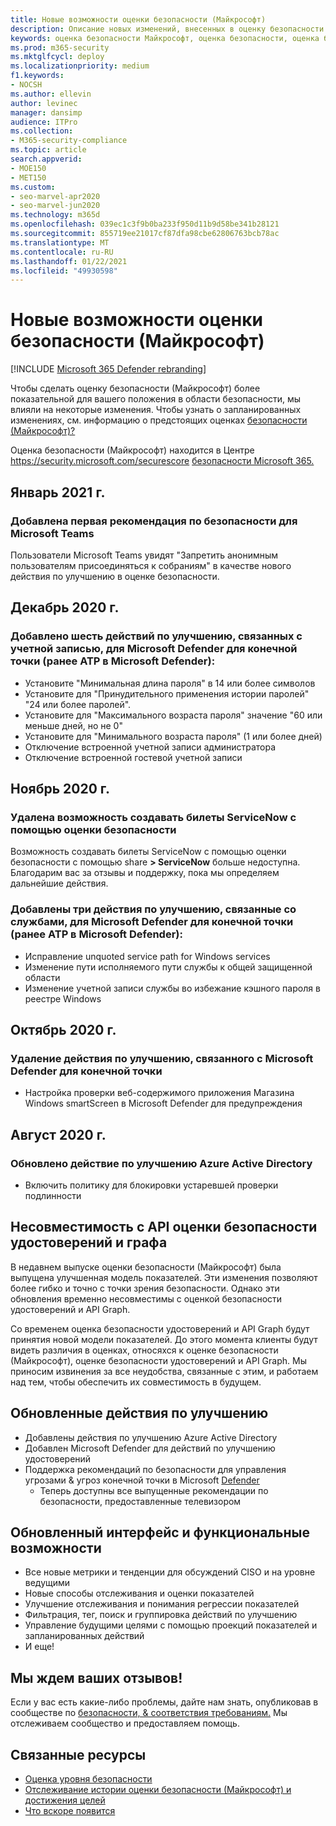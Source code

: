 ```yaml
---
title: Новые возможности оценки безопасности (Майкрософт)
description: Описание новых изменений, внесенных в оценку безопасности (Майкрософт) в Центре безопасности Microsoft 365.
keywords: оценка безопасности Майкрософт, оценка безопасности, оценка безопасности Office 365, оценка безопасности Майкрософт, Центр безопасности Microsoft 365
ms.prod: m365-security
ms.mktglfcycl: deploy
ms.localizationpriority: medium
f1.keywords:
- NOCSH
ms.author: ellevin
author: levinec
manager: dansimp
audience: ITPro
ms.collection:
- M365-security-compliance
ms.topic: article
search.appverid:
- MOE150
- MET150
ms.custom:
- seo-marvel-apr2020
- seo-marvel-jun2020
ms.technology: m365d
ms.openlocfilehash: 039ec1c3f9b0ba233f950d11b9d58be341b28121
ms.sourcegitcommit: 855719ee21017cf87dfa98cbe62806763bcb78ac
ms.translationtype: MT
ms.contentlocale: ru-RU
ms.lasthandoff: 01/22/2021
ms.locfileid: "49930598"
---
```

# <a name="whats-new-in-microsoft-secure-score"></a>Новые возможности оценки безопасности (Майкрософт)

[!INCLUDE [Microsoft 365 Defender rebranding](../includes/microsoft-defender.md)]

Чтобы сделать оценку безопасности (Майкрософт) более показательной для вашего положения в области безопасности, мы влияли на некоторые изменения. Чтобы узнать о запланированных изменениях, см. информацию о предстоящих оценках [безопасности (Майкрософт)?](microsoft-secure-score-whats-coming.md)

Оценка безопасности (Майкрософт) находится в Центре https://security.microsoft.com/securescore [безопасности Microsoft 365.](overview-security-center.md)

## <a name="january-2021"></a>Январь 2021 г.

### <a name="added-our-first-security-recommendation-for-microsoft-teams"></a>Добавлена первая рекомендация по безопасности для Microsoft Teams

Пользователи Microsoft Teams увидят "Запретить анонимным пользователям присоединяться к собраниям" в качестве нового действия по улучшению в оценке безопасности.

## <a name="december-2020"></a>Декабрь 2020 г.

### <a name="added-six-accounts-related-improvement-actions-for-microsoft-defender-for-endpoint-previously-microsoft-defender-atp"></a>Добавлено шесть действий по улучшению, связанных с учетной записью, для Microsoft Defender для конечной точки (ранее ATP в Microsoft Defender):

- Установите "Минимальная длина пароля" в 14 или более символов
- Установите для "Принудительного применения истории паролей" "24 или более паролей".
- Установите для "Максимального возраста пароля" значение "60 или меньше дней, но не 0"
- Установите для "Минимального возраста пароля" (1 или более дней)
- Отключение встроенной учетной записи администратора
- Отключение встроенной гостевой учетной записи

## <a name="november-2020"></a>Ноябрь 2020 г.

### <a name="removed-the-ability-to-create-servicenow-tickets-through-secure-score"></a>Удалена возможность создавать билеты ServiceNow с помощью оценки безопасности 

Возможность создавать билеты ServiceNow с помощью оценки безопасности с помощью share **> ServiceNow** больше недоступна. Благодарим вас за отзывы и поддержку, пока мы определяем дальнейшие действия.

### <a name="added-three-services-related-improvement-actions-for-microsoft-defender-for-endpoint-previously-microsoft-defender-atp"></a>Добавлены три действия по улучшению, связанные со службами, для Microsoft Defender для конечной точки (ранее ATP в Microsoft Defender):

- Исправление unquoted service path for Windows services
- Изменение пути исполняемого пути службы к общей защищенной области
- Изменение учетной записи службы во избежание кэшного пароля в реестре Windows

## <a name="october-2020"></a>Октябрь 2020 г.

### <a name="remove-improvement-action-related-to-microsoft-defender-for-endpoint"></a>Удаление действия по улучшению, связанного с Microsoft Defender для конечной точки

- Настройка проверки веб-содержимого приложения Магазина Windows smartScreen в Microsoft Defender для предупреждения

## <a name="august-2020"></a>Август 2020 г.

### <a name="updated-improvement-action-for-azure-active-directory"></a>Обновлено действие по улучшению Azure Active Directory

- Включить политику для блокировки устаревшей проверки подлинности

## <a name="incompatibility-with-identity-secure-score-and-graph-api"></a>Несовместимость с API оценки безопасности удостоверений и графа

В недавнем выпуске оценки безопасности (Майкрософт) была выпущена улучшенная модель показателей. Эти изменения позволяют более гибко и точно с точки зрения безопасности. Однако эти обновления временно несовместимы с оценкой безопасности удостоверений и API Graph.

Со временем оценка безопасности удостоверений и API Graph будут принятия новой модели показателей. До этого момента клиенты будут видеть различия в оценках, относяхся к оценке безопасности (Майкрософт), оценке безопасности удостоверений и API Graph. Мы приносим извинения за все неудобства, связанные с этим, и работаем над тем, чтобы обеспечить их совместимость в будущем.

## <a name="updated-improvement-actions"></a>Обновленные действия по улучшению

- Добавлены действия по улучшению Azure Active Directory
- Добавлен Microsoft Defender для действий по улучшению удостоверений
- Поддержка рекомендаций по безопасности для управления угрозами & угроз конечной точки в Microsoft [Defender](https://docs.microsoft.com/windows/security/threat-protection/microsoft-defender-atp/next-gen-threat-and-vuln-mgt)
    - Теперь доступны все выпущенные рекомендации по безопасности, предоставленные телевизором

## <a name="updated-interface-and-functionality"></a>Обновленный интерфейс и функциональные возможности

* Все новые метрики и тенденции для обсуждений CISO и на уровне ведущими
* Новые способы отслеживания и оценки показателей
* Улучшение отслеживания и понимания регрессии показателей
* Фильтрация, тег, поиск и группировка действий по улучшению
* Управление будущими целями с помощью проекций показателей и запланированных действий
* И еще!

## <a name="we-want-to-hear-from-you"></a>Мы ждем ваших отзывов!

Если у вас есть какие-либо проблемы, дайте нам знать, опубликовав в сообществе по [безопасности, & соответствия требованиям.](https://techcommunity.microsoft.com/t5/Security-Privacy-Compliance/bd-p/security_privacy) Мы отслеживаем сообщество и предоставляем помощь.

## <a name="related-resources"></a>Связанные ресурсы

- [Оценка уровня безопасности](microsoft-secure-score-improvement-actions.md)
- [Отслеживание истории оценки безопасности (Майкрософт) и достижения целей](microsoft-secure-score-history-metrics-trends.md)
- [Что вскоре появится](microsoft-secure-score-whats-coming.md)
